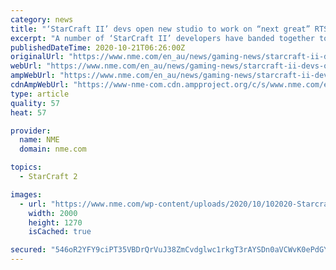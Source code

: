 ```yaml
---
category: news
title: "‘StarCraft II’ devs open new studio to work on “next great” RTS game"
excerpt: "A number of ‘StarCraft II’ developers have banded together to open a new studio focused on PC real-time strategy games."
publishedDateTime: 2020-10-21T06:26:00Z
originalUrl: "https://www.nme.com/en_au/news/gaming-news/starcraft-ii-devs-open-new-studio-to-work-on-next-great-rts-game-2793542"
webUrl: "https://www.nme.com/en_au/news/gaming-news/starcraft-ii-devs-open-new-studio-to-work-on-next-great-rts-game-2793542"
ampWebUrl: "https://www.nme.com/en_au/news/gaming-news/starcraft-ii-devs-open-new-studio-to-work-on-next-great-rts-game-2793542?amp"
cdnAmpWebUrl: "https://www-nme-com.cdn.ampproject.org/c/s/www.nme.com/en_au/news/gaming-news/starcraft-ii-devs-open-new-studio-to-work-on-next-great-rts-game-2793542?amp"
type: article
quality: 57
heat: 57

provider:
  name: NME
  domain: nme.com

topics:
  - StarCraft 2

images:
  - url: "https://www.nme.com/wp-content/uploads/2020/10/102020-Starcraft-II-Blizzard-Entertainment.jpg"
    width: 2000
    height: 1270
    isCached: true

secured: "546oR2YFY9ciPT35VBDrQrVuJ38ZmCvdglwc1rkgT3rAYSDn0aVCWvK0ePdGYalgB1nmMcHIS3aPUKTbonOfxwCFrehVSZq1vw6DsgbfiYe7wbZhcMLu2JINxzYui0LbnQotIWJB6LABLAQNpKm0NiAoyf1BLvBTqDaOrlqSOZTzFKBkA/heA0OTkIOwPRRLjFxtFyRotNcBkM8N+5Gntfnw7IGaA287WB6Gf2IFj1Ng1ROD37/TjUJ6RQA3ROGvfrHgg6ayrprtuYz6j29O4EX+05Xe8D+DID4+ulhInSBUqN8gdDFvG7WrIuFd3orxhk2KqW05anXb9Evs0WCk5syTHpqqZeM51RAPcfYlei0=;TyGFnNAm7JWWx8x/JvnCMw=="
---
```


